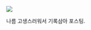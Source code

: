 
<!-- Title:Computer network Coursera course -->
<!-- Tags: online-course -->

<img src="/post/network-soa.jpg" />

나름 고생스러워서 기록삼아 포스팅. 
